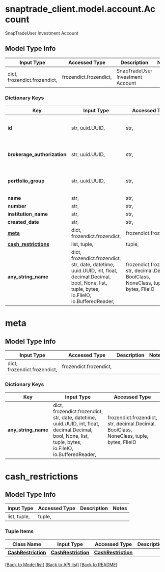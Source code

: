 # snaptrade_client.model.account.Account

SnapTradeUser Investment Account

## Model Type Info
Input Type | Accessed Type | Description | Notes
------------ | ------------- | ------------- | -------------
dict, frozendict.frozendict,  | frozendict.frozendict,  | SnapTradeUser Investment Account | 

### Dictionary Keys
Key | Input Type | Accessed Type | Description | Notes
------------ | ------------- | ------------- | ------------- | -------------
**id** | str, uuid.UUID,  | str,  |  | [optional] value must be a uuid
**brokerage_authorization** | str, uuid.UUID,  | str,  |  | [optional] value must be a uuid
**portfolio_group** | str, uuid.UUID,  | str,  |  | [optional] value must be a uuid
**name** | str,  | str,  |  | [optional] 
**number** | str,  | str,  |  | [optional] 
**institution_name** | str,  | str,  |  | [optional] 
**created_date** | str,  | str,  |  | [optional] 
**[meta](#meta)** | dict, frozendict.frozendict,  | frozendict.frozendict,  |  | [optional] 
**[cash_restrictions](#cash_restrictions)** | list, tuple,  | tuple,  |  | [optional] 
**any_string_name** | dict, frozendict.frozendict, str, date, datetime, uuid.UUID, int, float, decimal.Decimal, bool, None, list, tuple, bytes, io.FileIO, io.BufferedReader,  | frozendict.frozendict, str, decimal.Decimal, BoolClass, NoneClass, tuple, bytes, FileIO | any string name can be used but the value must be the correct type | [optional]

# meta

## Model Type Info
Input Type | Accessed Type | Description | Notes
------------ | ------------- | ------------- | -------------
dict, frozendict.frozendict,  | frozendict.frozendict,  |  | 

### Dictionary Keys
Key | Input Type | Accessed Type | Description | Notes
------------ | ------------- | ------------- | ------------- | -------------
**any_string_name** | dict, frozendict.frozendict, str, date, datetime, uuid.UUID, int, float, decimal.Decimal, bool, None, list, tuple, bytes, io.FileIO, io.BufferedReader,  | frozendict.frozendict, str, decimal.Decimal, BoolClass, NoneClass, tuple, bytes, FileIO | any string name can be used but the value must be the correct type | [optional]

# cash_restrictions

## Model Type Info
Input Type | Accessed Type | Description | Notes
------------ | ------------- | ------------- | -------------
list, tuple,  | tuple,  |  | 

### Tuple Items
Class Name | Input Type | Accessed Type | Description | Notes
------------- | ------------- | ------------- | ------------- | -------------
[**CashRestriction**](CashRestriction.md) | [**CashRestriction**](CashRestriction.md) | [**CashRestriction**](CashRestriction.md) |  | 

[[Back to Model list]](../../README.md#documentation-for-models) [[Back to API list]](../../README.md#documentation-for-api-endpoints) [[Back to README]](../../README.md)

